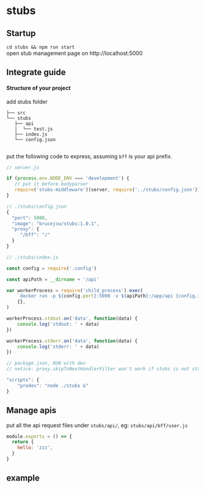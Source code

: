 # stubs

## Startup

`cd stubs && npm run start`  
open stub management page on http&#x3A;//localhost:5000

## Integrate guide
#### Structure of your project
add stubs folder
```
├── src
└── stubs
   ├── api
   |  └── test.js
   ├── index.js
   └── config.json
   
```

put the following code to express, assuming `bff` is your api prefix. 
 

```javascript
// server.js 

if (process.env.NODE_ENV === 'development') {
   // put it before bodyparser
   require('stubs-middleware')(server, require('../stubs/config.json'))
}

// ./stubs/config.json
{
  "port": 5000,
  "image": "brucejcw/stubs:1.0.1",
  "proxy": {
     "/bff": "/"
  }
}

// ./stubs/index.js

const config = require('.config')

const apiPath = __dirname + '/api'

var workerProcess = require('child_process').exec(
    `docker run -p ${config.port}:5000 -v ${apiPath}:/app/api {config.image}`,
    {},
)

workerProcess.stdout.on('data', function(data) {
    console.log('stdout: ' + data)
})

workerProcess.stderr.on('data', function(data) {
    console.log('stderr: ' + data)
})

// package.json, RUN with dev
// notice: proxy.skipToNextHandlerFilter won't work if stubs is not started.

"scripts": {
    "predev": "node ./stubs &"
}
```

## Manage apis

put all the api request files under `stubs/api/`, eg: `stubs/api/bff/user.js`

```javascript
module.exports = () => {
  return {
    hello: 'zzz',
  }
}
```

## example

